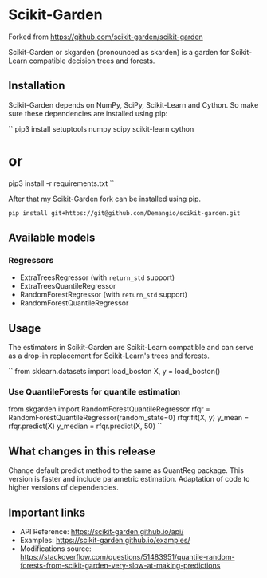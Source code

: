 # Scikit-Garden

Forked from https://github.com/scikit-garden/scikit-garden


Scikit-Garden or skgarden (pronounced as skarden) is a garden for Scikit-Learn compatible decision trees and forests.



## Installation

Scikit-Garden depends on NumPy, SciPy, Scikit-Learn and Cython. So make sure these dependencies are installed using pip:

``
pip3 install setuptools numpy scipy scikit-learn cython
# or
pip3 install -r requirements.txt
``

After that my Scikit-Garden fork can be installed using pip.

``
pip install git+https://git@github.com/Demangio/scikit-garden.git
``

## Available models

### Regressors

* ExtraTreesRegressor (with `return_std` support)
* ExtraTreesQuantileRegressor
* RandomForestRegressor (with `return_std` support)
* RandomForestQuantileRegressor


## Usage

The estimators in Scikit-Garden are Scikit-Learn compatible and can serve as a drop-in replacement for Scikit-Learn's trees and forests.

``
from sklearn.datasets import load_boston
X, y = load_boston()


### Use QuantileForests for quantile estimation
from skgarden import RandomForestQuantileRegressor
rfqr = RandomForestQuantileRegressor(random_state=0)
rfqr.fit(X, y)
y_mean = rfqr.predict(X)
y_median = rfqr.predict(X, 50)
``

## What changes in this release

Change default predict method to the same as QuantReg package. This version is faster and include parametric estimation. 
Adaptation of code to higher versions of dependencies. 

## Important links
-  API Reference: https://scikit-garden.github.io/api/
-  Examples: https://scikit-garden.github.io/examples/
-  Modifications source: https://stackoverflow.com/questions/51483951/quantile-random-forests-from-scikit-garden-very-slow-at-making-predictions
